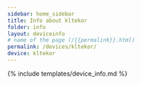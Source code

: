 ```yaml
---
sidebar: home_sidebar
title: Info about kltekor
folder: info
layout: deviceinfo
# name of the page (/{{permalink}}.html)
permalink: /devices/kltekor/
device: kltekor
---
```

{% include templates/device_info.md %}
